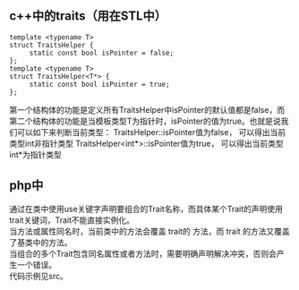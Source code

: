 ## c++中的traits（用在STL中）
```
template <typename T>  
struct TraitsHelper {  
     static const bool isPointer = false;  
};  
template <typename T>  
struct TraitsHelper<T*> {  
     static const bool isPointer = true;  
}; 
``` 
第一个结构体的功能是定义所有TraitsHelper中isPointer的默认值都是false，而第二个结构体的功能是当模板类型T为指针时，isPointer的值为true。也就是说我们可以如下来判断当前类型：
TraitsHelper<int>::isPointer值为false， 可以得出当前类型int非指针类型
TraitsHelper<int*>::isPointer值为true， 可以得出当前类型int*为指针类型

## php中

通过在类中使用use关键字声明要组合的Trait名称，而具体某个Trait的声明使用trait关键词，Trait不能直接实例化。  
当方法或属性同名时，当前类中的方法会覆盖 trait的 方法，而 trait 的方法又覆盖了基类中的方法。  
当组合的多个Trait包含同名属性或者方法时，需要明确声明解决冲突，否则会产生一个错误。  
代码示例见src。
